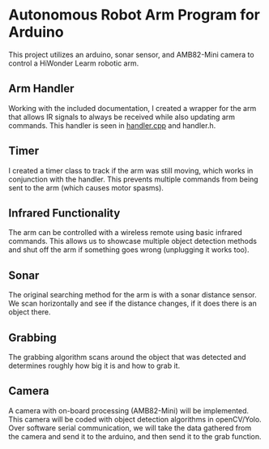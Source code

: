 # Autonomous Robot Arm Program for Arduino
This project utilizes an arduino, sonar sensor, and AMB82-Mini camera to control a HiWonder Learm robotic arm.

## Arm Handler
Working with the included documentation, I created a wrapper for the arm that allows IR signals to always be received while also updating arm commands. This handler is seen in [handler.cpp](handler.cpp) and handler.h. 

## Timer
I created a timer class to track if the arm was still moving, which works in conjunction with the handler. This prevents multiple commands from being sent to the arm (which causes motor spasms).

## Infrared Functionality 
The arm can be controlled with a wireless remote using basic infrared commands. This allows us to showcase multiple object detection methods and shut off the arm if something goes wrong (unplugging it works too).

## Sonar 
The original searching method for the arm is with a sonar distance sensor. We scan horizontally and see if the distance changes, if it does there is an object there.

## Grabbing
The grabbing algorithm scans around the object that was detected and determines roughly how big it is and how to grab it.

## Camera
A camera with on-board processing (AMB82-Mini) will be implemented. This camera will be coded with object detection algorithms in openCV/Yolo. Over software serial communication, we will take the data gathered from the camera and send it to the arduino, and then send it to the grab function.
